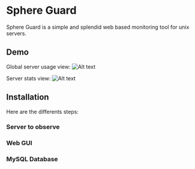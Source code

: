 # Sphere Guard

Sphere Guard is a simple and splendid web based monitoring tool for unix servers.


## Demo

Global server usage view:
![Alt text](https://lh5.googleusercontent.com/-OM3nLdYtyHI/Urbf5yqMiZI/AAAAAAAAByM/vQ0N3BAcxl8/w2234-h872-no/Capture+d%25E2%2580%2599e%25CC%2581cran+2013-12-22+a%25CC%2580+13.49.08.png "Global server usage")

Server stats view:
![Alt text](https://lh6.googleusercontent.com/-UK0ZacKukRs/Urbf56PGUqI/AAAAAAAAByI/hFNKdKU4f68/w2236-h912-no/Capture+d%25E2%2580%2599e%25CC%2581cran+2013-12-22+a%25CC%2580+13.49.17.png "Global server usage")

## Installation
Here are the differents steps:

### Server to observe

### Web GUI

### MySQL Database

